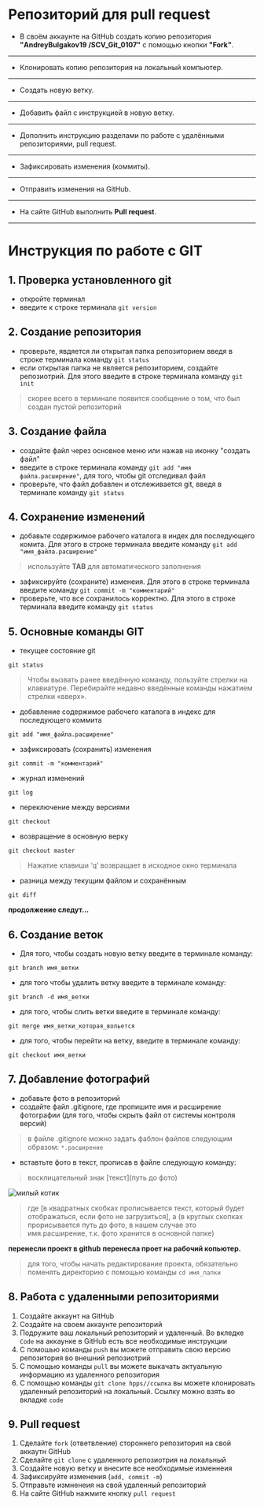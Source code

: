 # Репозиторий для **pull request**
* В своём аккаунте на GitHub создать копию репозитория **"AndreyBulgakov19
/SCV_Git_0107"** с помощью кнопки **"Fork"**.
---
* Клонировать копию репозитория на локальный компьютер.
---
* Создать новую ветку.
---
* Добавить файл с инструкцией в новую ветку.
---
* Дополнить инструкцию разделами по работе с удалёнными репозиториями, pull request.
---
* Зафиксировать изменения (коммиты).
---
* Отправить изменения на GitHub.
---
* На сайте GitHub выполнить **Pull request**.
---
# Инструкция по работе с GIT
## 1. Проверка установленного git
* откройте терминал 
* введите к строке терминала `git version`
## 2. Создание репозитория 
* проверьте, явдяется ли открытая папка репозиторием введя в строке терминала команду `git status`
* если открытая папка не является репозиторием, создайте репозиотрий. Для этого введите в строке терминала команду `git init`
> скорее всего в терминале появится сообщение о том, что был создан пустой репозиторий
## 3. Создание файла
* создайте файл через основное меню или нажав на иконку "создать файл"
* введите в строке терминала команду `git add "имя файла.расширение"`, для того, чтобы git отследивал файл
* проверьте, что файл добавлен и отслеживается git, введя в терминале команду `git status`
## 4. Сохранение изменений 
* добавьте содержимое рабочего каталога в индех для последующего комита. Для этого в строке терминала введите команду `git add "имя_файла.расширение"`
> используйте **TAB** для автоматического заполнения
* зафиксируйте (сохраните) изменеия. Для этого в строке терминала введите команду `git commit -m "комментарий"` 
* проверьте, что все сохранилось корректно. Для этого в строке терминала введите команду `git status` 
## 5. Основные команды GIT 
* текущее состояние git 
```
git status
```
> Чтобы вызвать ранее введённую команду, пользуйте стрелки на клавиатуре. Перебирайте недавно введённые команды нажатием стрелки «вверх».
* добавление содержимое рабочего каталога в индекс  для последующего коммита
``` 
git add "имя_файла.расширение" 
```
* зафиксировать (сохранить) изменения 
```
git commit -m "комментарий" 
```
* журнал изменений 
```
git log
```
* переключение между версиями 
```
git checkout 
```
* возвращение в основную верку
```
git checkout master
````
> Нажатие клавиши ‘q’ возвращает в исходное окно терминала
* разница между текущим файлом и сохранённым
```
git diff
```

**продолжение следут...** 

## 6. Создание веток
* Для того, чтобы создать новую ветку введите в терминале команду:
```
git branch имя_ветки
```
* для того чтобы удалить ветку введите в терминале команду: 
```
git branch -d имя_ветки
```
* для того, чтобы слить ветки введите в терминале команду:
```
git merge имя_ветки_которая_вольется
```
* для того, чтобы перейти на ветку, введите в терминале команду:
```
git checkout имя_ветки
```

## 7. Добавление фотографий 
* добавьте фото в репозиторий 
* создайте файл .gitignore, где пропишите имя и расширение фотографии (для того, чтобы скрыть файл от системы контроля версий)
> в файле .gitignore можно задать фаблон файлов следующим образом: `*.расширение`
* вставтьте фото в текст, прописав в файле следующую команду: 
> восклицательный знак [текст](путь до фото)

![милый котик](kotik.jpg)
> где  [в квадратных скобках прописывается текст, который будет отображаться, если фото не загрузиться], а (в круглых скопках прорисывается путь до фото, в нашем случае это имя.расширение, т.к. фото хранится в основной папке)

**перенесли проект в github**
**перенесла проет на рабочий копьютер.**
> для того, чтобы начать редактирование проекта, обязательно поменять директорию с помощью команды `cd имя_папки`
## 8. Работа с удаленными репозиториями 
1. Создайте аккаунт на GitHub
2. Создайте на своем аккаунте репозиторий 
3. Подружите ваш локальный репозиторий и удаленный. Во вкледке `Code` на аккаунке в GitHub есть все необходимые инструкции
4. С помошью команды `push`  вы можете отправить свою версию репозитория во внешний репозиотрий
5. С помощью команды `pull` вы можете выкачать актуальную информацию из удаленного репозитория 
6. С помощью команды `git clone hpps//ссылка` вы можете клонировать удаленный репозиторий на локальный. Ссылку можно взять во вкладке `code`
## 9. Pull request
1. Сделайте `fork` (ответвление) стороннего репозитория на свой аккаутн GitHub
2. Сделайте `git clone` с удаленного репозиотрия на локальный
3. Создайте новую ветку и внесите все необходимые изменнеия
4. Зафиксируйте изменения (`add, commit -m`)
5. Отправьте измненеия на свой удаленный репозиторий
6. На сайте GitHub нажмите кнопку `pull request`
